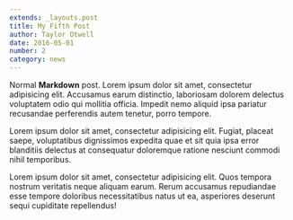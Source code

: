 ```yaml
---
extends: _layouts.post
title: My Fifth Post
author: Taylor Otwell
date: 2016-05-01
number: 2
category: news
---
```


Normal __Markdown__ post. Lorem ipsum dolor sit amet, consectetur adipisicing elit. Accusamus earum distinctio, laboriosam dolorem delectus voluptatem odio qui mollitia officia. Impedit nemo aliquid ipsa pariatur recusandae perferendis autem tenetur, porro tempore.

Lorem ipsum dolor sit amet, consectetur adipisicing elit. Fugiat, placeat saepe, voluptatibus dignissimos expedita quae et sit quia ipsa error blanditiis delectus at consequatur doloremque ratione nesciunt commodi nihil temporibus.

Lorem ipsum dolor sit amet, consectetur adipisicing elit. Quos tempora nostrum veritatis neque aliquam earum. Rerum accusamus repudiandae esse tempore doloribus necessitatibus natus ut ea, asperiores deserunt sequi cupiditate repellendus!
